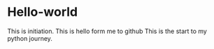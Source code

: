 # Hello-world
This is initiation.
This is hello form me to github
This is the start to my python journey.
